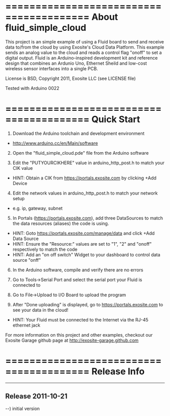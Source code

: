 ========================================
About fluid_simple_cloud
========================================
This project is an simple example of using a Fluid board to send and receive
data to/from the cloud by using Exosite's Cloud Data Platform.  This example 
sends an analog value to the cloud and reads a control flag "onoff" to set a 
digital output. Fluid is an Arduino-inspired development kit and reference 
design that combines an Ardunio Uno, Ethernet Sheild and low-cost wireless 
sensor interfaces into a single PCB. 

License is BSD, Copyright 2011, Exosite LLC (see LICENSE file)

Tested with Arduino 0022

========================================
Quick Start
========================================
1) Download the Arduino toolchain and development environment<br>
* http://www.arduino.cc/en/Main/software<br>

2) Open the "fluid_simple_cloud.pde" file from the Arduino software<br>

3) Edit the "PUTYOURCIKHERE" value in arduino_http_post.h to match your CIK value<br>
* HINT: Obtain a CIK from https://portals.exosite.com by clicking +Add Device<br>

4) Edit the network values in arduino_http_post.h to match your network setup<br>
* e.g. ip, gateway, subnet<br>

5) In Portals (https://portals.exosite.com), add three DataSources to match the 
data resources (aliases) the code is using.<br>
* HINT: Goto https://portals.exosite.com/manage/data and click +Add Data Source<br>
* HINT: Ensure the "Resource:" values are set to "1", "2" and "onoff" respectively 
to match the code<br>
* HINT: Add an "on off switch" Widget to your dashboard to control data source "onff"<br>

6) In the Arduino software, compile and verify there are no errors<br>

7) Go to Tools->Serial Port and select the serial port your Fluid is connected to<br>

8) Go to File->Upload to I/O Board to upload the program<br>

9) After "Done uploading" is displayed, go to https://portals.exosite.com to see
your data in the cloud!<br>
* HINT: Your Fluid must be connected to the Internet via the RJ-45 ethernet jack<br>

For more information on this project and other examples, checkout our Exosite
Garage github page at http://exosite-garage.github.com<br>

========================================
Release Info
========================================
----------------------------------------
Release 2011-10-21<br>
----------------------------------------
--) initial version<br>
